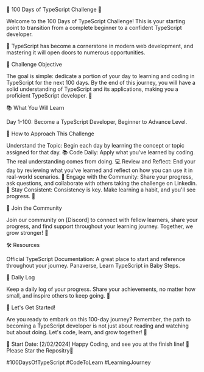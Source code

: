 🚀 100 Days of TypeScript Challenge 🚀

Welcome to the 100 Days of TypeScript Challenge! This is your starting point to transition from a complete beginner to a confident TypeScript developer.

🌟 TypeScript has become a cornerstone in modern web development, and mastering it will open doors to numerous opportunities.

🎯 Challenge Objective

The goal is simple: dedicate a portion of your day to learning and coding in TypeScript for the next 100 days. By the end of this journey, you will have a solid understanding of TypeScript and its applications, making you a proficient TypeScript developer. 🌈

📚 What You Will Learn

Day 1-100: Become a TypeScript Developer, Beginner to Advance Level.

📖 How to Approach This Challenge

Understand the Topic: Begin each day by learning the concept or topic assigned for that day. 📚
Code Daily: Apply what you've learned by coding. The real understanding comes from doing. 💻
Review and Reflect: End your day by reviewing what you've learned and reflect on how you can use it in real-world scenarios. 🤔
Engage with the Community: Share your progress, ask questions, and collaborate with others taking the challenge on Linkedin. 👥
Stay Consistent: Consistency is key. Make learning a habit, and you'll see progress. 🌱

🤝 Join the Community

Join our community on [Discord] to connect with fellow learners, share your progress, and find support throughout your learning journey. Together, we grow stronger! 🌟

🛠️ Resources

Official TypeScript Documentation: A great place to start and reference throughout your journey.
Panaverse, Learn TypeScript in Baby Steps.

📝 Daily Log

Keep a daily log of your progress. Share your achievements, no matter how small, and inspire others to keep going. 💪

💪 Let's Get Started!

Are you ready to embark on this 100-day journey? Remember, the path to becoming a TypeScript developer is not just about reading and watching but about doing. Let's code, learn, and grow together! 🚀

📅 Start Date: [2/02/2024]
Happy Coding, and see you at the finish line! 🏁 Please Star the Repositry🌟

#100DaysOfTypeScript #CodeToLearn #LearningJourney

